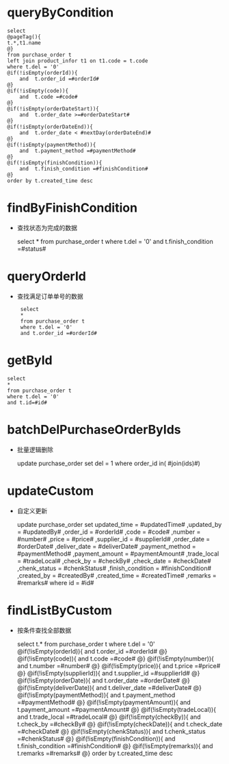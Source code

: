 queryByCondition
===


    select 
    @pageTag(){
    t.*,t1.name
    @}
    from purchase_order t
    left join product_infor t1 on t1.code = t.code
    where t.del = '0'  
    @if(!isEmpty(orderId)){
        and  t.order_id =#orderId#
    @}
    @if(!isEmpty(code)){
        and  t.code =#code#
    @}
    @if(!isEmpty(orderDateStart)){
        and  t.order_date >=#orderDateStart#
    @}
    @if(!isEmpty(orderDateEnd)){
        and  t.order_date < #nextDay(orderDateEnd)#
    @}
    @if(!isEmpty(paymentMethod)){
        and  t.payment_method =#paymentMethod#
    @}
    @if(!isEmpty(finishCondition)){
        and  t.finish_condition =#finishCondition#
    @}
    order by t.created_time desc
    
findByFinishCondition
===

* 查找状态为完成的数据

    select
    *
    from purchase_order t
    where t.del = '0'
    and t.finish_condition =#status#

queryOrderId
===

* 查找满足订单单号的数据

       select
       *
       from purchase_order t
       where t.del = '0'
       and t.order_id =#orderId#
    
getById
===

    select
    *
    from purchase_order t
    where t.del = '0'
    and t.id=#id#



batchDelPurchaseOrderByIds
===

* 批量逻辑删除

    update purchase_order set del = 1 where order_id  in( #join(ids)#)
    


updateCustom
===

* 自定义更新

    update purchase_order 
    set 
        updated_time = #updatedTime#
        ,updated_by = #updatedBy#
                ,order_id = #orderId#
                ,code = #code#
                ,number = #number#
                ,price = #price#
                ,supplier_id = #supplierId#
                ,order_date = #orderDate#
                ,deliver_date = #deliverDate#
                ,payment_method = #paymentMethod#
                ,payment_amount = #paymentAmount#
                ,trade_local = #tradeLocal#
                ,check_by = #checkBy#
                ,check_date = #checkDate#
                ,chenk_status = #chenkStatus#
                ,finish_condition = #finishCondition#
                ,created_by = #createdBy#
                ,created_time = #createdTime#
                ,remarks = #remarks#
    where id  = #id#
    
    
    
findListByCustom
===

* 按条件查找全部数据


    select 
    t.*
    from purchase_order t
    where t.del = '0'  
    @if(!isEmpty(orderId)){
        and  t.order_id =#orderId#
    @}
    @if(!isEmpty(code)){
        and  t.code =#code#
    @}
    @if(!isEmpty(number)){
        and  t.number =#number#
    @}
    @if(!isEmpty(price)){
        and  t.price =#price#
    @}
    @if(!isEmpty(supplierId)){
        and  t.supplier_id =#supplierId#
    @}
    @if(!isEmpty(orderDate)){
        and  t.order_date =#orderDate#
    @}
    @if(!isEmpty(deliverDate)){
        and  t.deliver_date =#deliverDate#
    @}
    @if(!isEmpty(paymentMethod)){
        and  t.payment_method =#paymentMethod#
    @}
    @if(!isEmpty(paymentAmount)){
        and  t.payment_amount =#paymentAmount#
    @}
    @if(!isEmpty(tradeLocal)){
        and  t.trade_local =#tradeLocal#
    @}
    @if(!isEmpty(checkBy)){
        and  t.check_by =#checkBy#
    @}
    @if(!isEmpty(checkDate)){
        and  t.check_date =#checkDate#
    @}
    @if(!isEmpty(chenkStatus)){
        and  t.chenk_status =#chenkStatus#
    @}
    @if(!isEmpty(finishCondition)){
        and  t.finish_condition =#finishCondition#
    @}
    @if(!isEmpty(remarks)){
        and  t.remarks =#remarks#
    @}
    order by t.created_time desc